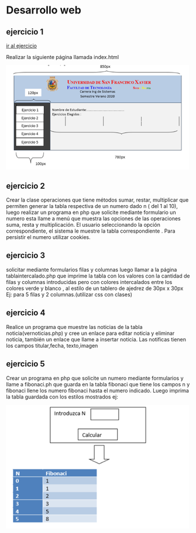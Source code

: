 # Desarrollo web

## ejercicio 1

[ir al ejercicio](https://github.com/Hidel57/ejercicios-web/ejercicio1)

Realizar la siguiente página llamada index.html

<img src="img_preg/preg_1.png" alt="pregunta 1" width="500">

## ejercicio 2

 Crear la clase operaciones que tiene métodos  sumar, restar, multiplicar que permiten generar la tabla respectiva de un numero dado n ( del 1 al 10), luego realizar un programa  en php que solicite mediante formulario un numero esta llame a menú que muestra las opciones de las operaciones suma,  resta  y multiplicación. El usuario seleccionando la opción correspondiente, el sistema le muestre la tabla correspondiente . Para persistir el numero utilizar cookies.
 
 ## ejercicio 3
 
 solicitar mediante formularios filas y columnas  luego llamar a la página tablaintercalado.php que imprime la tabla con los valores con la cantidad de filas  y columnas introducidas pero con colores intercalados entre los colores verde y blanco , al estilo de un tablero de ajedrez de 30px x 30px  Ej: para 5 filas y 2 columnas.(utilizar css con clases) 
 
 ## ejercicio 4
 
 Realice un programa que muestre las noticias de la tabla noticia(vernoticias.php) y cree un enlace para editar noticia y eliminar noticia, también un enlace que llame a insertar noticia. Las  notificas tienen los campos titular,fecha, texto,imagen
 
 ## ejercicio 5
 
 Crear  un programa  en php que solicite un numero mediante formularios y llame a fibonaci.ph que guarda en la tabla fibonaci que tiene los campos n y fibonaci llene los numero fibonaci hasta el numero indicado. Luego imprima la tabla guardada con los estilos mostrados ej:
 
 
<img src="img_preg/preg_5fib.png" alt="pregunta 1" width="500">
